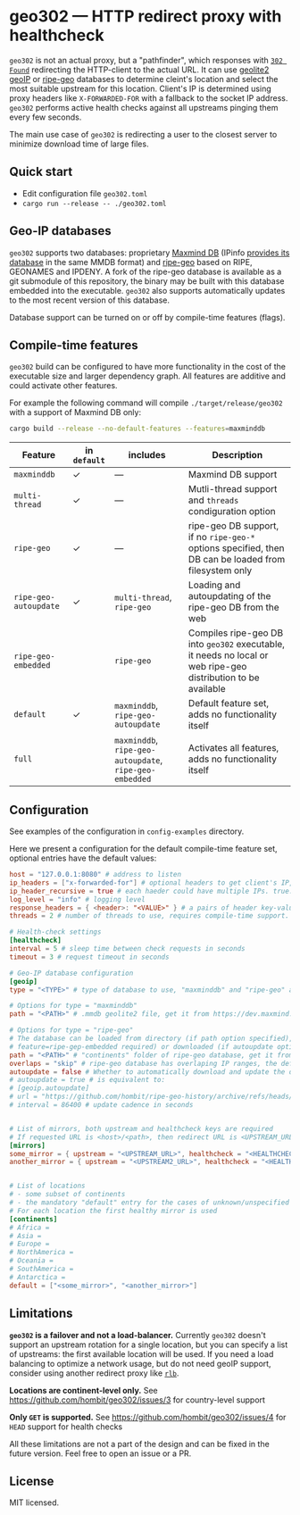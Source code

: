 # geo302 — HTTP redirect proxy with healthcheck

`geo302` is not an actual proxy, but a "pathfinder", which responses with [`302 Found`](https://developer.mozilla.org/en-US/docs/Web/HTTP/Status/302) redirecting the HTTP-client to the actual URL.
It can use [geolite2 geoIP](https://dev.maxmind.com/geoip/geolite2-free-geolocation-data) or [ripe-geo](https://github.com/cbuijs/ripe-geo) databases to determine cleint's location and select the most suitable upstream for this location.
Client's IP is determined using proxy headers like `X-FORWARDED-FOR` with a fallback to the socket IP address.
`geo302` performs active health checks against all upstreams pinging them every few seconds.

The main use case of `geo302` is redirecting a user to the closest server to minimize download time of large files.

## Quick start

- Edit configuration file `geo302.toml`
- `cargo run --release -- ./geo302.toml`

## Geo-IP databases

`geo302` supports two databases: proprietary [Maxmind DB](https://dev.maxmind.com) (IPinfo [provides its database](https://ipinfo.io/developers/ip-to-country-asn-database) in the same MMDB format)
and [ripe-geo](https://github.com/cbuijs/ripe-geo) based on RIPE, GEONAMES and IPDENY.
A fork of the ripe-geo database is available as a git submodule of this repository,
the binary may be built with this database embedded into the executable.
`geo302` also supports automatically updates to the most recent version of this database.

Database support can be turned on or off by compile-time features (flags).

## Compile-time features

`geo302` build can be configured to have more functionality in the cost of the executable size and larger dependency graph.
All features are additive and could activate other features.

For example the following command will compile `./target/release/geo302` with a support of Maxmind DB only:
```bash
cargo build --release --no-default-features --features=maxminddb
```

| Feature               | in `default` | includes | Description                                                                                                     |
|-----------------------|-------------|----------|-----------------------------------------------------------------------------------------------------------------|
| `maxminddb`           | ✓ | — | Maxmind DB support                                                                                              |
| `multi-thread`        | ✓ | — | Mutli-thread support and `threads` condiguration option                                                         |
| `ripe-geo`            | ✓ | — | ripe-geo DB support, if no `ripe-geo-*` options specified, then DB can be loaded from filesystem only           |
| `ripe-geo-autoupdate` | ✓ | `multi-thread`, `ripe-geo` | Loading and autoupdating of the ripe-geo DB from the web                                                        |
| `ripe-geo-embedded`   | | `ripe-geo` | Compiles ripe-geo DB into `geo302` executable, it needs no local or web ripe-geo distribution to be available |                                                   |
| `default`             | ✓ | `maxminddb`, `ripe-geo-autoupdate`                            | Default feature set, adds no functionality itself                                                               |
| `full`                | | `maxminddb`, `ripe-geo-autoupdate`, `ripe-geo-embedded`       | Activates all features, adds no functionality itself                                                            |

## Configuration

See examples of the configuration in `config-examples` directory.

Here we present a configuration for the default compile-time feature set, optional entries have the default values:

```toml
host = "127.0.0.1:8080" # address to listen
ip_headers = ["x-forwarded-for"] # optional headers to get client's IP, the first available is used
ip_header_recursive = true # each haeder could have multiple IPs. true: get the first ip in the header, false: get the last one
log_level = "info" # logging level
response_headers = { <header>: "<VALUE>" } # a pairs of header key-values to add to the server reply
threads = 2 # number of threads to use, requires compile-time support. Special value "cores" means number of available CPU cores

# Health-check settings
[healthcheck]
interval = 5 # sleep time between check requests in seconds
timeout = 3 # request timeout in seconds

# Geo-IP database configuration
[geoip]
type = "<TYPE>" # type of database to use, "maxminddb" and "ripe-geo" are supported

# Options for type = "maxminddb"
path = "<PATH>" # .mmdb geolite2 file, get it from https://dev.maxmind.com

# Options for type = "ripe-geo"
# The database can be loaded from directory (if path option specified), from embedded (compile-time
# feature=ripe-gep-embedded required) or downloaded (if autoupdate option is not false) version automatically
path = "<PATH>" # "continents" folder of ripe-geo database, get it from https://github.com/cbuijs/ripe-geo
overlaps = "skip" # ripe-geo database has overlaping IP ranges, the default is to ignore it with "skip" value
autoupdate = false # Whether to automatically download and update the database
# autoupdate = true # is equivalent to:
# [geoip.autoupdate]
# url = "https://github.com/hombit/ripe-geo-history/archive/refs/heads/continents.tar.gz" # only .tar.gz is supported
# interval = 86400 # update cadence in seconds


# List of mirrors, both upstream and healthcheck keys are required
# If requested URL is <host>/<path>, then redirect URL is <UPSTREAM_URL>/<path>
[mirrors]
some_mirror = { upstream = "<UPSTREAM_URL>", healthcheck = "<HEALTHCHECK_URL>" }
another_mirror = { upstream = "<UPSTREAM2_URL>", healthcheck = "<HEALTHCHECK2_URL>" }


# List of locations
# - some subset of continents
# - the mandatory "default" entry for the cases of unknown/unspecified client location
# For each location the first healthy mirror is used
[continents]
# Africa =
# Asia =
# Europe =
# NorthAmerica =
# Oceania =
# SouthAmerica =
# Antarctica =
default = ["<some_mirror>", "<another_mirror>"]

```

## Limitations

**`geo302` is a failover and not a load-balancer.**
Currently `geo302` doesn't support an upstream rotation for a single location, but you can specify a list of upstreams: the first available location will be used.
If you need a load balancing to optimize a network usage, but do not need geoIP support, consider using another redirect proxy like [`rlb`](https://github.com/umputun/rlb).

**Locations are continent-level only.**
See https://github.com/hombit/geo302/issues/3 for country-level support

**Only `GET` is supported.**
See https://github.com/hombit/geo302/issues/4 for `HEAD` support for health checks

All these limitations are not a part of the design and can be fixed in the future version.
Feel free to open an issue or a PR.

## License

MIT licensed.
